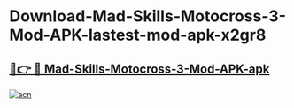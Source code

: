 # Download-Mad-Skills-Motocross-3-Mod-APK-lastest-mod-apk-x2gr8

<h2><a href="https://apkcomod.com?title=Mad-Skills-Motocross-3-Mod-APK">🔗👉 🔴 Mad-Skills-Motocross-3-Mod-APK-apk </a></h2>

[![acn](https://github.com/user-attachments/assets/0f9c940e-d8b0-45ae-aac7-cd30a18b3e1c)](https://apkcomod.com?title=Mad-Skills-Motocross-3-Mod-APK)
